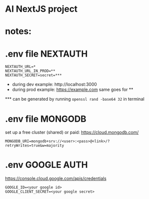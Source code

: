 # AI NextJS project

# notes:

# .env file NEXTAUTH

```
NEXTAUTH_URL=*
NEXTAUTH_URL_IN_PROD=**
NEXTAUTH_SECRET=secret=***
```

-  during dev example: http://localhost:3000
-  during prod example: https://example.com
   same goes for \*\*

\*\*\* can be generated by running `openssl rand -base64 32` in terminal

# .env file MONGODB

set up a free cluster (shared) or paid: https://cloud.mongodb.com/

```
MONGODB_URI=mongodb+srv://<user>:<pass>@<link>/?retryWrites=true&w=majority
```

# .env GOOGLE AUTH

https://console.cloud.google.com/apis/credentials

```
GOOGLE_ID=<your google id>
GOOGLE_CLIENT_SECRET=<your google secret>
```
